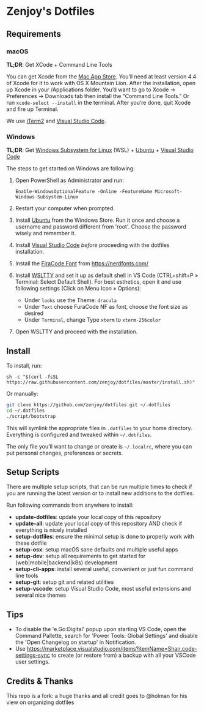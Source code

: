 # Zenjoy's Dotfiles

## Requirements

### macOS

**TL;DR**: Get XCode + Command Line Tools

You can get Xcode from the [Mac App Store](https://itunes.apple.com/be/app/xcode/id497799835?l=nl&mt=12). You’ll need at least version 4.4 of Xcode for it to work with OS X Mountain Lion. After the installation, open up Xcode in your /Applications folder.
You’d want to go to Xcode -> Preferences -> Downloads tab then install the “Command Line Tools.” Or run `xcode-select --install` in the terminal. After you’re done, quit Xcode and fire up Terminal.

We use [iTerm2](https://www.iterm2.com/) and [Visual Studio Code](https://code.visualstudio.com/).

### Windows

**TL;DR**: Get [Windows Subsystem for Linux](https://docs.microsoft.com/en-us/windows/wsl/install-win10) (WSL) + [Ubuntu](https://www.microsoft.com/store/productId/9NBLGGH4MSV6) + [Visual Studio Code](https://code.visualstudio.com/)

The steps to get started on Windows are following:

1. Open PowerShell as Administrator and run:

   ```
   Enable-WindowsOptionalFeature -Online -FeatureName Microsoft-Windows-Subsystem-Linux
   ```

2. Restart your computer when prompted.
3. Install [Ubuntu](https://www.microsoft.com/store/productId/9NBLGGH4MSV6) from the Windows Store. Run it once and choose a username and password different from 'root'. Choose the password wisely and remember it.
4. Install [Visual Studio Code](https://code.visualstudio.com/) _before_ proceeding with the dotfiles installation.
5. Install the [FiraCode Font](https://github.com/ryanoasis/nerd-fonts/releases/download/v2.0.0/FiraCode.zip) from https://nerdfonts.com/
6. Install [WSLTTY](https://github.com/mintty/wsltty/releases) and set it up as default shell in VS Code (CTRL+shift+P » Terminal: Select Default Shell). For best esthetics, open it and use following settings (Click on Menu Icon » Options):
   - Under `looks` use the Theme: `dracula`
   - Under `Text` choose FuraCode NF as font, choose the font size as desired
   - Under `Terminal`, change Type `xterm` to `xterm-256color`
7. Open WSLTTY and proceed with the installation.

## Install

To install, run:

```
sh -c "$(curl -fsSL https://raw.githubusercontent.com/zenjoy/dotfiles/master/install.sh)"
```

Or manually:

```sh
git clone https://github.com/zenjoy/dotfiles.git ~/.dotfiles
cd ~/.dotfiles
./script/bootstrap
```

This will symlink the appropriate files in `.dotfiles` to your home directory.
Everything is configured and tweaked within `~/.dotfiles`.

The only file you'll want to change or create is `~/.localrc`, where you can put
personal changes, preferences or secrets.

## Setup Scripts

There are multiple setup scripts, that can be run multiple times to check if you are running the latest version
or to install new additions to the dotfiles.

Run following commands from anywhere to install:

- **update-dotfiles**: update your local copy of this repository
- **update-all**: update your local copy of this repository AND check if everything is nicely installed
- **setup-dotfiles**: ensure the minimal setup is done to properly work with these dotfile
- **setup-osx**: setup macOS sane defaults and multiple useful apps
- **setup-dev**: setup all requirements to get started for (web|mobile|backend|k8s) development
- **setup-cli-apps**: install several useful, convenient or just fun command line tools
- **setup-git**: setup git and related utilities
- **setup-vscode**: setup Visual Studio Code, most useful extensions and several nice themes

## Tips

- To disable the 'e.Go:Digital' popup upon starting VS Code, open the Command Pallette, search for 'Power Tools: Global Settings' and disable the 'Open Changelog on startup' in Notification.
- Use https://marketplace.visualstudio.com/items?itemName=Shan.code-settings-sync to create (or restore from) a backup with all your VSCode user settings.

## Credits & Thanks

This repo is a fork: a huge thanks and all credit goes to @holman for his view on organizing dotfiles

